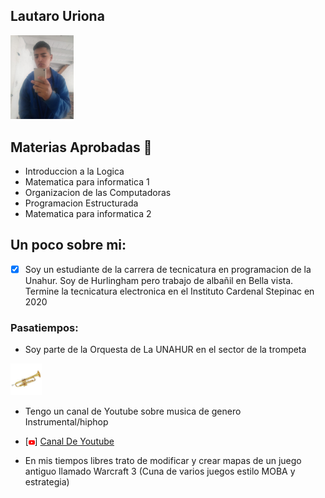 ## Lautaro Uriona

<img src="./assets/Urio.jpeg" alt="Descripción de la imagen" style="width: 20%;">

## Materias Aprobadas :book:
* Introduccion a la Logica
* Matematica para informatica 1
* Organizacion de las Computadoras
* Programacion Estructurada
* Matematica para informatica 2

## Un poco sobre mi:
- [x] Soy un estudiante de la carrera de tecnicatura en programacion de la Unahur. Soy de Hurlingham pero trabajo de albañil en Bella vista. Termine la tecnicatura electronica en el Instituto Cardenal Stepinac en 2020

### Pasatiempos:
* Soy parte de la Orquesta de La UNAHUR en el sector de la trompeta    
<img src="./assets/lol2.png" alt="trompeta" style="width: 10%;">

* Tengo un canal de Youtube sobre musica de genero Instrumental/hiphop
- [<img src="./assets/yt.png" alt="Descripción de la imagen" style="width: 2%;">] [Canal De Youtube](https://www.youtube.com/@lau-tobeats6371)
* En mis tiempos libres trato de modificar y crear mapas de un juego antiguo llamado Warcraft 3 (Cuna de varios juegos estilo MOBA y estrategia)

